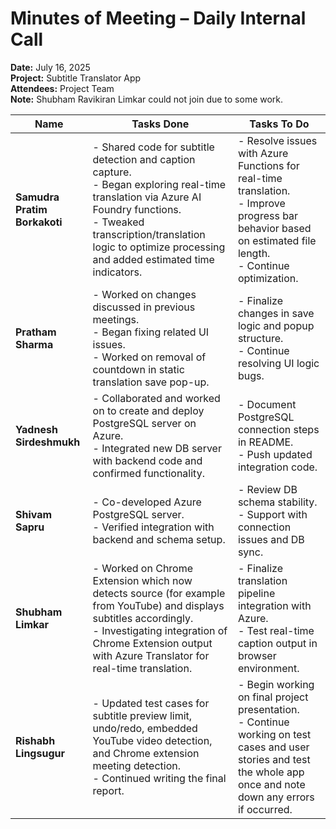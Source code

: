 # Minutes of Meeting – Daily Internal Call  
**Date:** July 16, 2025  
**Project:** Subtitle Translator App  
**Attendees:** Project Team  
**Note:** Shubham Ravikiran Limkar could not join due to some work.  

| Name                   | Tasks Done                                                                                                                                                        | Tasks To Do                                                                                                                                                                               |
|------------------------|-------------------------------------------------------------------------------------------------------------------------------------------------------------------|--------------------------------------------------------------------------------------------------------------------------------------------------------------------------------------------|
| **Samudra Pratim Borkakoti** | - Shared code for subtitle detection and caption capture. <br> - Began exploring real-time translation via Azure AI Foundry functions. <br> - Tweaked transcription/translation logic to optimize processing and added estimated time indicators. | - Resolve issues with Azure Functions for real-time translation. <br> - Improve progress bar behavior based on estimated file length. <br> - Continue optimization.                        |
| **Pratham Sharma**         | - Worked on changes discussed in previous meetings. <br> - Began fixing related UI issues. <br> - Worked on removal of countdown in static translation save pop-up.                               | - Finalize changes in save logic and popup structure. <br> - Continue resolving UI logic bugs.                                                                                              |
| **Yadnesh Sirdeshmukh**    | - Collaborated and worked on to create and deploy PostgreSQL server on Azure. <br> - Integrated new DB server with backend code and confirmed functionality.                                       | - Document PostgreSQL connection steps in README. <br> - Push updated integration code.                                                                                                     |
| **Shivam Sapru**           | - Co-developed Azure PostgreSQL server. <br> - Verified integration with backend and schema setup.                                                           | - Review DB schema stability. <br> - Support with connection issues and DB sync.                                                                                                           |
| **Shubham Limkar**         | - Worked on Chrome Extension which now detects source (for example from YouTube) and displays subtitles accordingly. <br> - Investigating integration of Chrome Extension output with Azure Translator for real-time translation. | - Finalize translation pipeline integration with Azure. <br> - Test real-time caption output in browser environment.                                                                       |
| **Rishabh Lingsugur**      | - Updated test cases for subtitle preview limit, undo/redo, embedded YouTube video detection, and Chrome extension meeting detection. <br> - Continued writing the final report.                 | - Begin working on final project presentation. <br> - Continue working on test cases and user stories and test the whole app once and note down any errors if occurred.                  |

